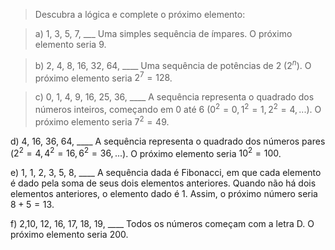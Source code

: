 > Descubra a lógica e complete o próximo elemento: 

> a) 1, 3, 5, 7, ___ 
Uma simples sequência de ímpares. O próximo elemento seria 9.

> b) 2, 4, 8, 16, 32, 64, ____ 
Uma sequência de potências de 2 ($2^n$). O próximo elemento seria $2^7 = 128$.

> c) 0, 1, 4, 9, 16, 25, 36, ____ 
A sequência representa o quadrado dos números inteiros, começando em 0 até 6 ($0^2 = 0, 1^2 = 1, 2^2 = 4,...$). O próximo elemento seria $7^2 = 49$.

d) 4, 16, 36, 64, ____ 
A sequência representa o quadrado dos números pares ($2^2 = 4, 4^2 = 16, 6^2 = 36,...$). O próximo elemento seria $10^2 = 100$.

e) 1, 1, 2, 3, 5, 8, ____ 
A sequência dada é Fibonacci, em que cada elemento é dado pela soma de seus dois elementos anteriores. Quando não há dois elementos anteriores, o elemento dado é 1. Assim, o próximo número seria $8 + 5 = 13$.

f) 2,10, 12, 16, 17, 18, 19, ____
Todos os números começam com a letra D. O próximo elemento seria $200$.
